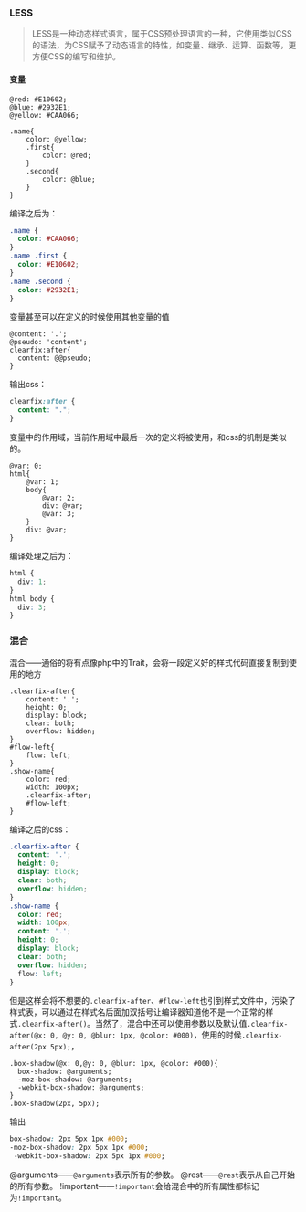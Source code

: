 ### LESS
>LESS是一种动态样式语言，属于CSS预处理语言的一种，它使用类似CSS的语法，为CSS赋予了动态语言的特性，如变量、继承、运算、函数等，更方便CSS的编写和维护。

#### 变量
```less
@red: #E10602;
@blue: #2932E1;
@yellow: #CAA066;

.name{
    color: @yellow;
    .first{
        color: @red;
    }
    .second{
        color: @blue;
    }
}
```

编译之后为：
```css
.name {
  color: #CAA066;
}
.name .first {
  color: #E10602;
}
.name .second {
  color: #2932E1;
}
```
变量甚至可以在定义的时候使用其他变量的值
```less
@content: '.';
@pseudo: 'content';
clearfix:after{
  content: @@pseudo;
}
```
输出css：
```css
clearfix:after {
  content: ".";
}
```

变量中的作用域，当前作用域中最后一次的定义将被使用，和css的机制是类似的。
```less
@var: 0;
html{
    @var: 1;
    body{
        @var: 2;
        div: @var;
        @var: 3;
    }
    div: @var;
}
```
编译处理之后为：
```css
html {
  div: 1;
}
html body {
  div: 3;
}
```
### 混合
混合——通俗的将有点像php中的Trait，会将一段定义好的样式代码直接复制到使用的地方
```less
.clearfix-after{
    content: '.';
    height: 0;
    display: block;
    clear: both;
    overflow: hidden;
}
#flow-left{
    flow: left;
}
.show-name{
    color: red;
    width: 100px;
    .clearfix-after;
    #flow-left;
}
```
编译之后的css：
```css
.clearfix-after {
  content: '.';
  height: 0;
  display: block;
  clear: both;
  overflow: hidden;
}
.show-name {
  color: red;
  width: 100px;
  content: '.';
  height: 0;
  display: block;
  clear: both;
  overflow: hidden;
  flow: left;
}
```
但是这样会将不想要的`.clearfix-after`、`#flow-left`也引到样式文件中，污染了样式表，可以通过在样式名后面加双括号让编译器知道他不是一个正常的样式`.clearfix-after()`。当然了，混合中还可以使用参数以及默认值`.clearfix-after(@x: 0, @y: 0, @blur: 1px, @color: #000)`，使用的时候`.clearfix-after(2px 5px);`，

```less
.box-shadow(@x: 0,@y: 0, @blur: 1px, @color: #000){
  box-shadow: @arguments;
  -moz-box-shadow: @arguments;
  -webkit-box-shadow: @arguments;
}
.box-shadow(2px, 5px);
```
输出
```css
box-shadow: 2px 5px 1px #000;
-moz-box-shadow: 2px 5px 1px #000;
 -webkit-box-shadow: 2px 5px 1px #000;
```
@arguments——`@arguments`表示所有的参数。
@rest——`@rest`表示从自己开始的所有参数。
!important——`!important`会给混合中的所有属性都标记为`!important`。
